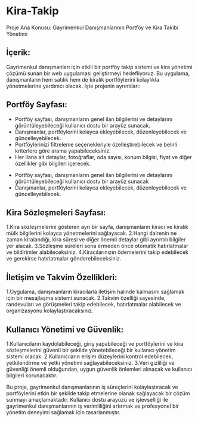 # Kira-Takip
 Proje Ana Konusu: Gayrimenkul Danışmanlarının Portföy ve Kira Takibi Yönetimi

## İçerik: 

Gayrimenkul danışmanları için etkili bir portföy takip sistemi ve kira yönetimi çözümü sunan bir web uygulaması geliştirmeyi hedefliyoruz. Bu uygulama, danışmanların hem satılık hem de kiralık portföylerini kolaylıkla yönetmelerine yardımcı olacak. İşte projenin ayrıntıları:

## Portföy Sayfası:

* Portföy sayfası, danışmanların genel ilan bilgilerini ve detaylarını görüntüleyebileceği kullanıcı dostu bir arayüz sunacak.
* Danışmanlar, portföylerini kolayca ekleyebilecek, düzenleyebilecek ve güncelleyebilecek.
* Portföylerinizi filtreleme seçenekleriyle özelleştirebilecek ve belirli kriterlere göre arama yapabileceksiniz.
* Her ilana ait detaylar, fotoğraflar, oda sayısı, konum bilgisi, fiyat ve diğer özellikler gibi bilgileri içerecek.
<ul>
 <li> Portföy sayfası, danışmanların genel ilan bilgilerini ve detaylarını görüntüleyebileceği kullanıcı dostu bir arayüz sunacak</li>
 <li>  Danışmanlar, portföylerini kolayca ekleyebilecek, düzenleyebilecek ve güncelleyebilecek. </li>
 </ul>

## Kira Sözleşmeleri Sayfası:

1.Kira sözleşmelerini gösteren ayrı bir sayfa, danışmanların kiracı ve kiralık mülk bilgilerini kolayca yönetmelerini sağlayacak.
2.Hangi dairenin ne zaman kiralandığı, kira süresi ve diğer önemli detaylar gibi ayrıntılı bilgiler yer alacak.
3.Sözleşme süreleri sona ermeden önce otomatik hatırlatmalar ve bildirimler alabileceksiniz.
4.Kiracılarınızın ödemelerini takip edebilecek ve gerekirse hatırlatmalar gönderebileceksiniz.

## İletişim ve Takvim Özellikleri:

1.Uygulama, danışmanların kiracılarla iletişim halinde kalmasını sağlamak için bir mesajlaşma sistemi sunacak.
2.Takvim özelliği sayesinde, randevuları ve görüşmeleri takip edebilecek, hatırlatmalar alabilecek ve organizasyonu kolaylaştıracaksınız.

## Kullanıcı Yönetimi ve Güvenlik:

1.Kullanıcıların kaydolabileceği, giriş yapabileceği ve portföylerini ve kira sözleşmelerini güvenli bir şekilde yönetebileceği bir kullanıcı yönetim sistemi olacak.
2.Kullanıcıların erişim düzeylerini kontrol edebilecek, yetkilendirme ve yetki yönetimi sağlayabileceksiniz.
3.Veri gizliliği ve güvenliği önemli olduğundan, uygun güvenlik önlemleri alınacak ve kullanıcı bilgileri korunacaktır.

Bu proje, gayrimenkul danışmanlarının iş süreçlerini kolaylaştıracak ve portföylerini etkin bir şekilde takip etmelerine olanak sağlayacak bir çözüm sunmayı amaçlamaktadır. Kullanıcı dostu arayüzü ve işlevselliği ile gayrimenkul danışmanlarının iş verimliliğini artırmak ve profesyonel bir yönetim deneyimi sağlamak için tasarlanmıştır.

